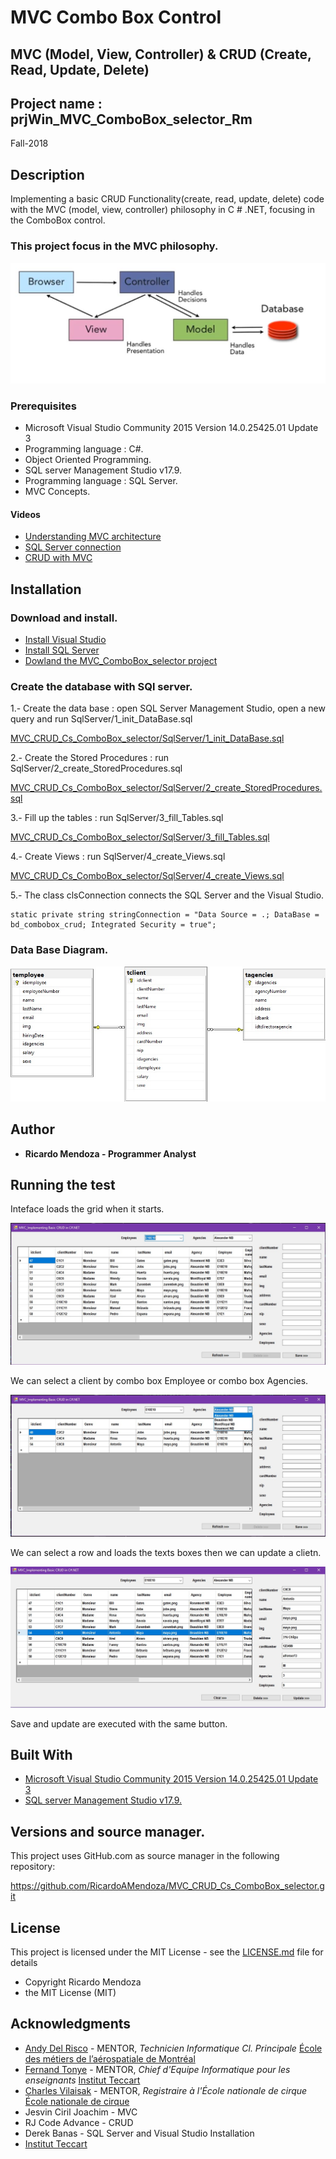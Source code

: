 # MVC Combo Box Control

## MVC (Model, View, Controller) & CRUD (Create, Read, Update, Delete)

## Project name : prjWin_MVC_ComboBox_selector_Rm

Fall-2018


## Description

Implementing a basic CRUD Functionality(create, read, update, delete) code with the MVC (model, view, controller) philosophy in  C # .NET, focusing in the  ComboBox control.


### This project focus in the MVC philosophy.

![MVC](/img/MVCmodel.JPG "MVC")


### Prerequisites

 * Microsoft Visual Studio Community 2015 Version 14.0.25425.01 Update 3
 * Programming language : C#.
 * Object Oriented Programming.
 * SQL server Management Studio v17.9.
 * Programming language : SQL Server.
 * MVC Concepts.

 
#### Videos
 
 * [Understanding MVC architecture](https://www.youtube.com/watch?v=eTdVkgF_Slo)
 * [SQL Server connection](https://www.youtube.com/watch?v=OdDkFPO_nto)
 * [CRUD with MVC](https://www.youtube.com/watch?v=_H8vswpMSOw&t=650s)
 
 
## Installation

### Download and install. 

 * [Install Visual Studio](https://visualstudio.microsoft.com/)
 * [Install SQL Server](https://www.microsoft.com/en-ca/sql-server/sql-server-downloads)
 * [Dowland the MVC_ComboBox_selector project](https://github.com/RicardoAMendoza/MVC_CRUD_Cs_ComboBox_selector)

 
### Create the database with SQl server. 

1.- Create the data base : open SQL Server Management Studio, open a new query and run SqlServer/1_init_DataBase.sql

[MVC_CRUD_Cs_ComboBox_selector/SqlServer/1_init_DataBase.sql](https://github.com/RicardoAMendoza/MVC_CRUD_Cs_ComboBox_selector/blob/master/SqlServer/1_init_DataBase.sql)

2.- Create the Stored Procedures : run SqlServer/2_create_StoredProcedures.sql

[MVC_CRUD_Cs_ComboBox_selector/SqlServer/2_create_StoredProcedures.sql](https://github.com/RicardoAMendoza/MVC_CRUD_Cs_ComboBox_selector/blob/master/SqlServer/2_create_StoredProcedures.sql)

3.- Fill up the tables : run SqlServer/3_fill_Tables.sql

[MVC_CRUD_Cs_ComboBox_selector/SqlServer/3_fill_Tables.sql](https://github.com/RicardoAMendoza/MVC_CRUD_Cs_ComboBox_selector/blob/master/SqlServer/3_fill_Tables.sql)

4.- Create Views : run SqlServer/4_create_Views.sql

[MVC_CRUD_Cs_ComboBox_selector/SqlServer/4_create_Views.sql](https://github.com/RicardoAMendoza/MVC_CRUD_Cs_ComboBox_selector/blob/master/SqlServer/4_create_Views.sql)

5.- The class clsConnection connects the SQL Server and the Visual Studio.

```
static private string stringConnection = "Data Source = .; DataBase = bd_combobox_crud; Integrated Security = true";
```


### Data Base Diagram.

![DataBaseDiagram](/img/Diagram_cbox_crud.jpg "DataBaseDiagram")


## Author

* **Ricardo Mendoza -  Programmer Analyst**


## Running the test

Inteface loads the grid when it starts.

![INIT](/img/init.jpg "Init")

We can select a client by combo box Employee or combo box Agencies.

![Select by Employee or Agency](/img/select.jpg "Select by employee or agency")

We can select a row and loads the texts boxes then we can update a clietn.

![Select By Row](/img/byRow.jpg "Select by row")

Save and update are executed with the same button.


## Built With

* [Microsoft Visual Studio Community 2015 Version 14.0.25425.01 Update 3](https://visualstudio.microsoft.com/)
* [SQL server Management Studio v17.9.](https://www.microsoft.com/en-ca/sql-server/sql-server-downloads)


## Versions and source manager. 

This project uses GitHub.com as source manager in the following repository:

https://github.com/RicardoAMendoza/MVC_CRUD_Cs_ComboBox_selector.git


## License

This project is licensed under the MIT License - see the [LICENSE.md](LICENSE.md) file for details

- Copyright Ricardo Mendoza
- the MIT License (MIT)


## Acknowledgments

* [Andy Del Risco](https://www.linkedin.com/in/andydelriscomanzanares/) - MENTOR, *Technicien Informatique Cl. Principale* [École des métiers de l’aérospatiale de Montréal](http://ecole-metiers-aerospatiale.csdm.ca/)
* [Fernand Tonye](https://www.linkedin.com/in/fernand-tonye-6a46532b/) - MENTOR, *Chief d'Equipe Informatique pour les enseignants* [Institut Teccart](http://www.teccart.qc.ca/)
* [Charles Vilaisak](https://www.linkedin.com/in/cvilaisak/) - MENTOR, *Registraire à l'École nationale de cirque* [École nationale de cirque](https://www.linkedin.com/school/-cole-nationale-de-cirque/)
* Jesvin Ciril Joachim - MVC
* RJ Code Advance - CRUD
* Derek Banas - SQL Server and Visual Studio Installation
* [Institut Teccart](http://www.teccart.qc.ca/)








